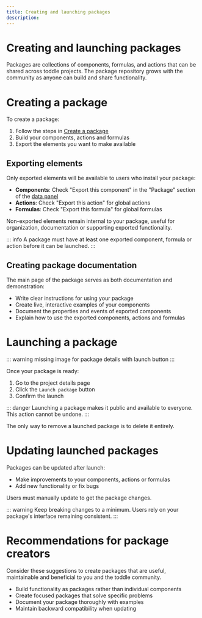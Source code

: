 ```yaml
---
title: Creating and launching packages
description:
---
```


# Creating and launching packages
Packages are collections of components, formulas, and actions that can be shared across toddle projects. The package repository grows with the community as anyone can build and share functionality.

# Creating a package
To create a package:
1. Follow the steps in [Create a package](/get-started/create-a-project#create-a-package)
2. Build your components, actions and formulas
3. Export the elements you want to make available

## Exporting elements
Only exported elements will be available to users who install your package:
- **Components**: Check "Export this component" in the "Package" section of the [data panel](/the-editor/data-panel)
- **Actions**: Check "Export this action" for global actions
- **Formulas**: Check "Export this formula" for global formulas

Non-exported elements remain internal to your package, useful for organization, documentation or supporting exported functionality.

::: info
A package must have at least one exported component, formula or action before it can be launched.
:::

## Creating package documentation
The main page of the package serves as both documentation and demonstration:
- Write clear instructions for using your package
- Create live, interactive examples of your components
- Document the properties and events of exported components
- Explain how to use the exported components, actions and formulas

# Launching a package
::: warning
missing image for package details with launch button
:::

Once your package is ready:
1. Go to the project details page
2. Click the `Launch package` button
3. Confirm the launch

::: danger
Launching a package makes it public and available to everyone. This action cannot be undone.
:::

The only way to remove a launched package is to delete it entirely.

# Updating launched packages
Packages can be updated after launch:
- Make improvements to your components, actions or formulas
- Add new functionality or fix bugs

Users must manually update to get the package changes.

::: warning
Keep breaking changes to a minimum. Users rely on your package's interface remaining consistent.
:::

# Recommendations for package creators
Consider these suggestions to create packages that are useful, maintainable and beneficial to you and the toddle community.
- Build functionality as packages rather than individual components
- Create focused packages that solve specific problems
- Document your package thoroughly with examples
- Maintain backward compatibility when updating